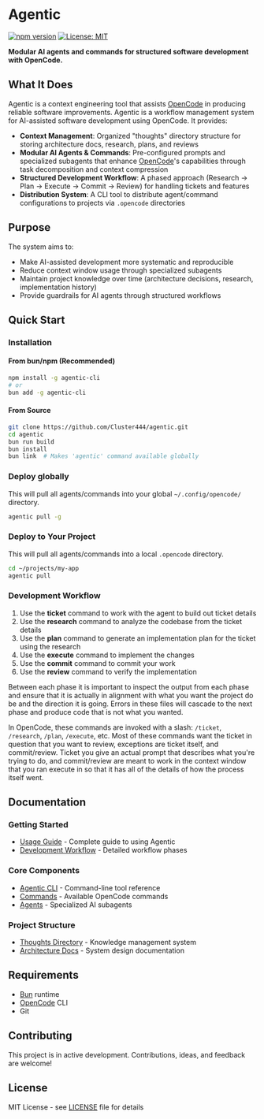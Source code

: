 # Agentic

[![npm version](https://badge.fury.io/js/agentic-cli.svg)](https://www.npmjs.com/package/agentic-cli)
[![License: MIT](https://img.shields.io/badge/License-MIT-yellow.svg)](https://opensource.org/licenses/MIT)

**Modular AI agents and commands for structured software development with OpenCode.**

## What It Does

Agentic is a context engineering tool that assists [OpenCode](https://github.com/sst/opencode) in producing reliable software improvements.
Agentic is a workflow management system for AI-assisted software development using OpenCode. It provides:

* **Context Management**: Organized "thoughts" directory structure for storing architecture docs, research, plans, and reviews
* **Modular AI Agents & Commands**: Pre-configured prompts and specialized subagents that enhance [OpenCode](https://github.com/sst/opencode)'s capabilities through task decomposition and context compression
* **Structured Development Workflow**: A phased approach (Research → Plan → Execute → Commit → Review) for handling tickets and features
* **Distribution System**: A CLI tool to distribute agent/command configurations to projects via `.opencode` directories

## Purpose

The system aims to:
- Make AI-assisted development more systematic and reproducible
- Reduce context window usage through specialized subagents
- Maintain project knowledge over time (architecture decisions, research, implementation history)
- Provide guardrails for AI agents through structured workflows

## Quick Start

### Installation

#### From bun/npm (Recommended)

```bash
npm install -g agentic-cli
# or
bun add -g agentic-cli
```

#### From Source

```bash
git clone https://github.com/Cluster444/agentic.git
cd agentic
bun run build
bun install
bun link  # Makes 'agentic' command available globally
```

### Deploy globally

This will pull all agents/commands into your global `~/.config/opencode/` directory.

```bash
agentic pull -g
```

### Deploy to Your Project

This will pull all agents/commands into a local `.opencode` directory.

```bash
cd ~/projects/my-app
agentic pull
```

### Development Workflow

1. Use the **ticket** command to work with the agent to build out ticket details
2. Use the **research** command to analyze the codebase from the ticket details
3. Use the **plan** command to generate an implementation plan for the ticket using the research
4. Use the **execute** command to implement the changes
5. Use the **commit** command to commit your work
6. Use the **review** command to verify the implementation

Between each phase it is important to inspect the output from each phase and ensure that it is actually in alignment with what you want the project do be and the direction it is going. Errors in these files will cascade to the next phase and produce code that is not what you wanted.

In OpenCode, these commands are invoked with a slash: `/ticket`, `/research`, `/plan`, `/execute`, etc.
Most of these commands want the ticket in question that you want to review, exceptions are ticket itself, and commit/review. Ticket you give an actual prompt that describes what you're trying to do, and commit/review are meant to work in the context window that you ran execute in so that it has all of the details of how the process itself went.

## Documentation

### Getting Started
- [Usage Guide](./docs/usage.md) - Complete guide to using Agentic
- [Development Workflow](./docs/workflow.md) - Detailed workflow phases

### Core Components
- [Agentic CLI](./docs/agentic.md) - Command-line tool reference
- [Commands](./docs/commands.md) - Available OpenCode commands
- [Agents](./docs/agents.md) - Specialized AI subagents

### Project Structure
- [Thoughts Directory](./docs/thoughts.md) - Knowledge management system
- [Architecture Docs](./docs/architecture.md) - System design documentation

## Requirements

- [Bun](https://bun.sh) runtime
- [OpenCode](https://github.com/opencodeco/opencode) CLI
- Git

## Contributing

This project is in active development. Contributions, ideas, and feedback are welcome!

## License

MIT License - see [LICENSE](./LICENSE) file for details
